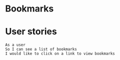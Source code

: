 # Bookmarks

# User stories

```
As a user
So I can see a list of bookmarks
I would like to click on a link to view bookmarks
```

